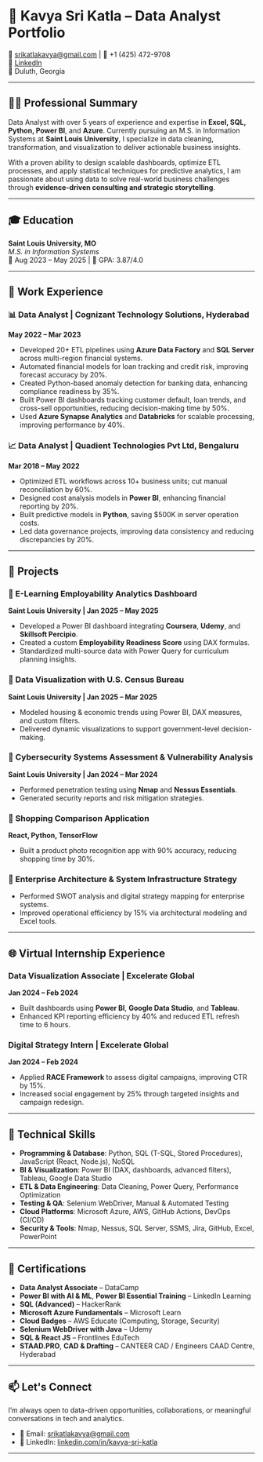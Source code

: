 # 💼 Kavya Sri Katla – Data Analyst Portfolio

📧 srikatlakavya@gmail.com | 📱 +1 (425) 472-9708  
🔗 [LinkedIn](https://www.linkedin.com/in/kavya-sri-katla)  
📍 Duluth, Georgia

---

## 👩‍💻 Professional Summary

Data Analyst with over 5 years of experience and expertise in **Excel, SQL, Python, Power BI**, and **Azure**. Currently pursuing an M.S. in Information Systems at **Saint Louis University**, I specialize in data cleaning, transformation, and visualization to deliver actionable business insights.

With a proven ability to design scalable dashboards, optimize ETL processes, and apply statistical techniques for predictive analytics, I am passionate about using data to solve real-world business challenges through **evidence-driven consulting and strategic storytelling**.

---

## 🎓 Education

**Saint Louis University, MO**  
*M.S. in Information Systems*  
📅 Aug 2023 – May 2025 | 🎯 GPA: 3.87/4.0

---

## 💼 Work Experience

### 📊 Data Analyst | Cognizant Technology Solutions, Hyderabad  
**May 2022 – Mar 2023**
- Developed 20+ ETL pipelines using **Azure Data Factory** and **SQL Server** across multi-region financial systems.
- Automated financial models for loan tracking and credit risk, improving forecast accuracy by 20%.
- Created Python-based anomaly detection for banking data, enhancing compliance readiness by 35%.
- Built Power BI dashboards tracking customer default, loan trends, and cross-sell opportunities, reducing decision-making time by 50%.
- Used **Azure Synapse Analytics** and **Databricks** for scalable processing, improving performance by 40%.

### 📈 Data Analyst | Quadient Technologies Pvt Ltd, Bengaluru  
**Mar 2018 – May 2022**
- Optimized ETL workflows across 10+ business units; cut manual reconciliation by 60%.
- Designed cost analysis models in **Power BI**, enhancing financial reporting by 20%.
- Built predictive models in **Python**, saving $500K in server operation costs.
- Led data governance projects, improving data consistency and reducing discrepancies by 20%.

---

## 📁 Projects

### 📌 E-Learning Employability Analytics Dashboard  
**Saint Louis University | Jan 2025 – May 2025**  
- Developed a Power BI dashboard integrating **Coursera**, **Udemy**, and **Skillsoft Percipio**.
- Created a custom **Employability Readiness Score** using DAX formulas.
- Standardized multi-source data with Power Query for curriculum planning insights.

### 📌 Data Visualization with U.S. Census Bureau  
**Saint Louis University | Jan 2025 – Mar 2025**  
- Modeled housing & economic trends using Power BI, DAX measures, and custom filters.
- Delivered dynamic visualizations to support government-level decision-making.

### 📌 Cybersecurity Systems Assessment & Vulnerability Analysis  
**Saint Louis University | Jan 2024 – Mar 2024**  
- Performed penetration testing using **Nmap** and **Nessus Essentials**.
- Generated security reports and risk mitigation strategies.

### 📌 Shopping Comparison Application  
**React, Python, TensorFlow**  
- Built a product photo recognition app with 90% accuracy, reducing shopping time by 30%.

### 📌 Enterprise Architecture & System Infrastructure Strategy  
- Performed SWOT analysis and digital strategy mapping for enterprise systems.
- Improved operational efficiency by 15% via architectural modeling and Excel tools.

---

## 🌐 Virtual Internship Experience

### Data Visualization Associate | Excelerate Global  
**Jan 2024 – Feb 2024**  
- Built dashboards using **Power BI**, **Google Data Studio**, and **Tableau**.
- Enhanced KPI reporting efficiency by 40% and reduced ETL refresh time to 6 hours.

### Digital Strategy Intern | Excelerate Global  
**Jan 2024 – Feb 2024**  
- Applied **RACE Framework** to assess digital campaigns, improving CTR by 15%.
- Increased social engagement by 25% through targeted insights and campaign redesign.

---

## 🧠 Technical Skills

- **Programming & Database**: Python, SQL (T-SQL, Stored Procedures), JavaScript (React, Node.js), NoSQL
- **BI & Visualization**: Power BI (DAX, dashboards, advanced filters), Tableau, Google Data Studio
- **ETL & Data Engineering**: Data Cleaning, Power Query, Performance Optimization
- **Testing & QA**: Selenium WebDriver, Manual & Automated Testing
- **Cloud Platforms**: Microsoft Azure, AWS, GitHub Actions, DevOps (CI/CD)
- **Security & Tools**: Nmap, Nessus, SQL Server, SSMS, Jira, GitHub, Excel, PowerPoint

---

## 🏅 Certifications

- **Data Analyst Associate** – DataCamp  
- **Power BI with AI & ML**, **Power BI Essential Training** – LinkedIn Learning  
- **SQL (Advanced)** – HackerRank  
- **Microsoft Azure Fundamentals** – Microsoft Learn  
- **Cloud Badges** – AWS Educate (Computing, Storage, Security)  
- **Selenium WebDriver with Java** – Udemy  
- **SQL & React JS** – Frontlines EduTech  
- **STAAD.PRO**, **CAD & Drafting** – CANTEER CAD / Engineers CAAD Centre, Hyderabad

---

## 📫 Let's Connect

I’m always open to data-driven opportunities, collaborations, or meaningful conversations in tech and analytics.

- 📧 Email: srikatlakavya@gmail.com  
- 🔗 LinkedIn: [linkedin.com/in/kavya-sri-katla](https://www.linkedin.com/in/kavya-sri-katla)

---

